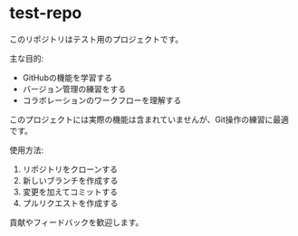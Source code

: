 # test-repo

このリポジトリはテスト用のプロジェクトです。

主な目的:
- GitHubの機能を学習する
- バージョン管理の練習をする
- コラボレーションのワークフローを理解する

このプロジェクトには実際の機能は含まれていませんが、Git操作の練習に最適です。

使用方法:
1. リポジトリをクローンする
2. 新しいブランチを作成する
3. 変更を加えてコミットする
4. プルリクエストを作成する

貢献やフィードバックを歓迎します。